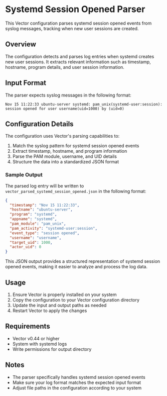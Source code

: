# Systemd Session Opened Parser

This Vector configuration parses systemd session opened events from syslog messages, tracking when new user sessions are created.

## Overview

The configuration detects and parses log entries when systemd creates new user sessions. It extracts relevant information such as timestamp, hostname, program details, and user session information.

## Input Format

The parser expects syslog messages in the following format:

```
Nov 15 11:22:33 ubuntu-server systemd: pam_unix(systemd-user:session): session opened for user username(uid=1000) by (uid=0)
```

## Configuration Details

The configuration uses Vector's parsing capabilities to:
1. Match the syslog pattern for systemd session opened events
2. Extract timestamp, hostname, and program information
3. Parse the PAM module, username, and UID details
4. Structure the data into a standardized JSON format

### Sample Output

The parsed log entry will be written to `vector_parsed_systemd_session_opened.json` in the following format:

```json
{
  "timestamp": "Nov 15 11:22:33",
  "hostname": "ubuntu-server",
  "program": "systemd",
  "appname": "systemd",
  "pam_module": "pam_unix",
  "pam_activity": "systemd-user:session",
  "event_type": "session opened",
  "username": "username",
  "target_uid": 1000,
  "actor_uid": 0
}
```

This JSON output provides a structured representation of systemd session opened events, making it easier to analyze and process the log data.

## Usage

1. Ensure Vector is properly installed on your system
2. Copy the configuration to your Vector configuration directory
3. Update the input and output paths as needed
4. Restart Vector to apply the changes

## Requirements

- Vector v0.44 or higher
- System with systemd logs
- Write permissions for output directory

## Notes

- The parser specifically handles systemd session opened events
- Make sure your log format matches the expected input format
- Adjust file paths in the configuration according to your system
